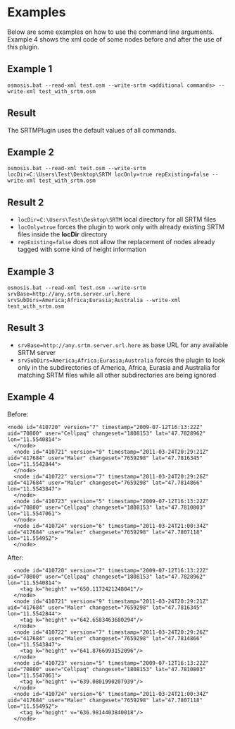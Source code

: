 # Examples #
Below are some examples on how to use the command line arguments. Example 4 shows the xml code of some nodes before and after the use of this plugin.

## Example 1 ##
```
osmosis.bat --read-xml test.osm --write-srtm <additional commands> --write-xml test_with_srtm.osm
```

## Result ##
The SRTMPlugin uses the default values of all commands.

## Example 2 ##
```
osmosis.bat --read-xml test.osm --write-srtm locDir=C:\Users\Test\Desktop\SRTM locOnly=true repExisting=false --write-xml test_with_srtm.osm
```

## Result 2 ##
  * `locDir=C:\Users\Test\Desktop\SRTM` local directory for all SRTM files
  * `locOnly=true` forces the plugin to work only with already existing SRTM files inside the **locDir** directory
  * `repExisting=false` does not allow the replacement of nodes already tagged with some kind of height information

## Example 3 ##
```
osmosis.bat --read-xml test.osm --write-srtm srvBase=http://any.srtm.server.url.here srvSubDirs=America;Africa;Eurasia;Australia --write-xml test_with_srtm.osm
```

## Result 3 ##
  * `srvBase=http://any.srtm.server.url.here` as base URL for any available SRTM server
  * `srvSubDirs=America;Africa;Eurasia;Australia` forces the plugin to look only in the subdirectories of America, Africa, Eurasia and Australia for matching SRTM files while all other subdirectories are being ignored

## Example 4 ##
Before:
```
<node id="410720" version="7" timestamp="2009-07-12T16:13:22Z" uid="70800" user="Cellpaq" changeset="1808153" lat="47.7828962" lon="11.5540814">
  </node>
  <node id="410721" version="9" timestamp="2011-03-24T20:29:21Z" uid="417684" user="Maler" changeset="7659298" lat="47.7816345" lon="11.5542844">
  </node>
  <node id="410722" version="7" timestamp="2011-03-24T20:29:26Z" uid="417684" user="Maler" changeset="7659298" lat="47.7814866" lon="11.5543847">
  </node>
  <node id="410723" version="5" timestamp="2009-07-12T16:13:22Z" uid="70800" user="Cellpaq" changeset="1808153" lat="47.7810803" lon="11.5547061">
  </node>
  <node id="410724" version="6" timestamp="2011-03-24T21:00:34Z" uid="417684" user="Maler" changeset="7659298" lat="47.7807118" lon="11.554952">
  </node>
```

After:
```
  <node id="410720" version="7" timestamp="2009-07-12T16:13:22Z" uid="70800" user="Cellpaq" changeset="1808153" lat="47.7828962" lon="11.5540814">
    <tag k="height" v="650.1172421248041"/>
  </node>
  <node id="410721" version="9" timestamp="2011-03-24T20:29:21Z" uid="417684" user="Maler" changeset="7659298" lat="47.7816345" lon="11.5542844">
    <tag k="height" v="642.6583463680294"/>
  </node>
  <node id="410722" version="7" timestamp="2011-03-24T20:29:26Z" uid="417684" user="Maler" changeset="7659298" lat="47.7814866" lon="11.5543847">
    <tag k="height" v="641.8766993152096"/>
  </node>
  <node id="410723" version="5" timestamp="2009-07-12T16:13:22Z" uid="70800" user="Cellpaq" changeset="1808153" lat="47.7810803" lon="11.5547061">
    <tag k="height" v="639.0801990207939"/>
  </node>
  <node id="410724" version="6" timestamp="2011-03-24T21:00:34Z" uid="417684" user="Maler" changeset="7659298" lat="47.7807118" lon="11.554952">
    <tag k="height" v="636.9814403840018"/>
  </node>
```